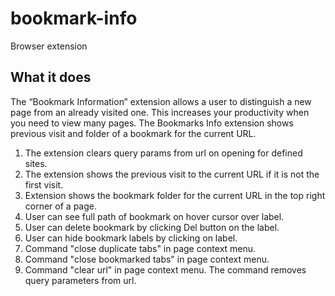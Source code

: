 # bookmark-info
Browser extension

## What it does

The “Bookmark Information” extension allows a user to distinguish a new page from an already visited one. 
This increases your productivity when you need to view many pages.
The Bookmarks Info extension shows previous visit and folder of a bookmark for the current URL. 

1) The extension clears query params from url on opening for defined sites.
2) The extension shows the previous visit to the current URL if it is not the first visit.
3) Extension shows the bookmark folder for the current URL in the top right corner of a page.
4) User can see full path of bookmark on hover cursor over label.
5) User can delete bookmark by clicking Del button on the label.
6) User can hide bookmark labels by clicking on label.
7) Command "close duplicate tabs" in page context menu.
8) Command "close bookmarked tabs" in page context menu.
9) Command "clear url" in page context menu. The command removes query parameters from url.
